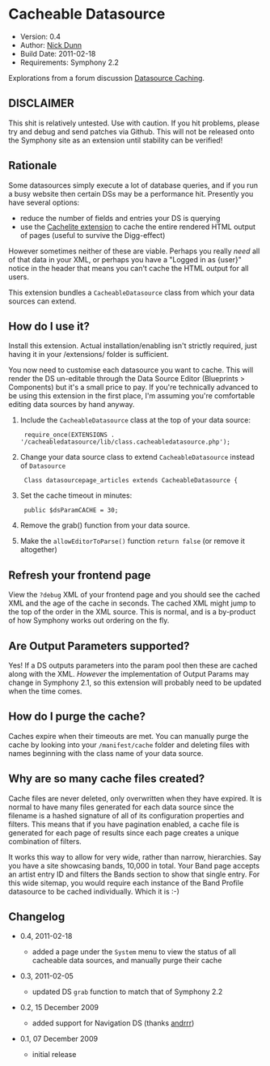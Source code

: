 # Cacheable Datasource

* Version: 0.4
* Author: [Nick Dunn](http://nick-dunn.co.uk)
* Build Date: 2011-02-18
* Requirements: Symphony 2.2

Explorations from a forum discussion [Datasource Caching](http://symphony-cms.com/discuss/thread/32535/).

## DISCLAIMER
This shit is relatively untested. Use with caution. If you hit problems, please try and debug and send patches via Github. This will not be released onto the Symphony site as an extension until stability can be verified!

## Rationale

Some datasources simply execute a lot of database queries, and if you run a busy website then certain DSs may be a performance hit. Presently you have several options:

* reduce the number of fields and entries your DS is querying
* use the [Cachelite extension](http://symphony-cms.com/download/extensions/view/20455/) to cache the entire rendered HTML output of pages (useful to survive the Digg-effect)

However sometimes neither of these are viable. Perhaps you really *need* all of that data in your XML, or perhaps you have a "Logged in as {user}" notice in the header that means you can't cache the HTML output for all users.

This extension bundles a `CacheableDatasource` class from which your data sources can extend.

## How do I use it?
Install this extension. Actual installation/enabling isn't strictly required, just having it in your /extensions/ folder is sufficient.

You now need to customise each datasource you want to cache. This will render the DS un-editable through the Data Source Editor (Blueprints > Components) but it's a small price to pay. If you're technically advanced to be using this extension in the first place, I'm assuming you're comfortable editing data sources by hand anyway.

1. Include the `CacheableDatasource` class at the top of your data source:

		require_once(EXTENSIONS . '/cacheabledatasource/lib/class.cacheabledatasource.php');

2. Change your data source class to extend `CacheableDatasource` instead of `Datasource`

		Class datasourcepage_articles extends CacheableDatasource {

3. Set the cache timeout in minutes:

		public $dsParamCACHE = 30;

4. Remove the grab() function from your data source.

5. Make the `allowEditorToParse()` function `return false` (or remove it altogether)

## Refresh your frontend page
View the `?debug` XML of your frontend page and you should see the cached XML and the age of the cache in seconds. The cached XML might jump to the top of the order in the XML source. This is normal, and is a by-product of how Symphony works out ordering on the fly.

## Are Output Parameters supported?
Yes! If a DS outputs parameters into the param pool then these are cached along with the XML. *However* the implementation of Output Params may change in Symphony 2.1, so this extension will probably need to be updated when the time comes.

## How do I purge the cache?
Caches expire when their timeouts are met. You can manually purge the cache by looking into your `/manifest/cache` folder and deleting files with names beginning with the class name of your data source.

## Why are so many cache files created?
Cache files are never deleted, only overwritten when they have expired. It is normal to have many files generated for each data source since the filename is a hashed signature of all of its configuration properties and filters. This means that if you have pagination enabled, a cache file is generated for each page of results since each page creates a unique combination of filters.

It works this way to allow for very wide, rather than narrow, hierarchies. Say you have a site showcasing bands, 10,000 in total. Your Band page accepts an artist entry ID and filters the Bands section to show that single entry. For this wide sitemap, you would require each instance of the Band Profile datasource to be cached individually. Which it is :-)

## Changelog

* 0.4, 2011-02-18
	* added a page under the `System` menu to view the status of all cacheable data sources, and manually purge their cache


* 0.3, 2011-02-05
	* updated DS `grab` function to match that of Symphony 2.2

* 0.2, 15 December 2009
	* added support for Navigation DS (thanks [andrrr](http://symphony-cms.com/get-involved/member/andrrr/))
	
* 0.1, 07 December 2009
	* initial release